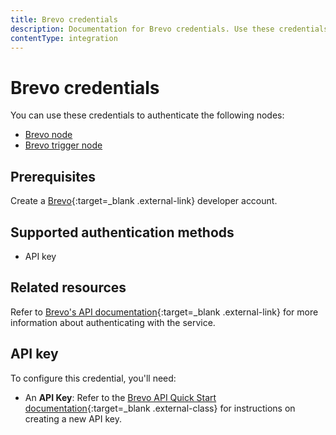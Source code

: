 ```yaml
---
title: Brevo credentials
description: Documentation for Brevo credentials. Use these credentials to authenticate Brevo in n8n, a workflow automation platform.
contentType: integration
---
```


# Brevo credentials

You can use these credentials to authenticate the following nodes:

* [Brevo node](/integrations/builtin/app-nodes/n8n-nodes-base.brevo/)
* [Brevo trigger node](/integrations/builtin/trigger-nodes/n8n-nodes-base.brevotrigger/)

## Prerequisites

Create a [Brevo](https://www.brevo.com/){:target=_blank .external-link} developer account.

## Supported authentication methods

- API key

## Related resources

Refer to [Brevo's API documentation](https://developers.brevo.com/reference/getting-started-1){:target=_blank .external-link} for more information about authenticating with the service.

## API key

To configure this credential, you'll need:

- An **API Key**: Refer to the [Brevo API Quick Start documentation](https://developers.brevo.com/docs/getting-started#quick-start){:target=_blank .external-class} for instructions on creating a new API key.

